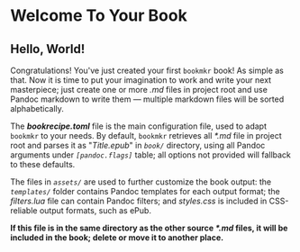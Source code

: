 # Welcome To Your Book

## Hello, World!

Congratulations! You've just created your first `bookmkr` book! As simple as that.
Now it is time to put your imagination to work and write your next masterpiece;
just create one or more _.md_ files in project root and use Pandoc markdown to
write them — multiple markdown files will be sorted alphabetically.

The _**bookrecipe.toml**_ file is the main configuration file, used to adapt `bookmkr`
to your needs. By default, `bookmkr` retrieves all _\*.md_ file in project root
and parses it as "_Title.epub_" in _`book/`_ directory, using
all Pandoc arguments under _`[pandoc.flags]`_ table; all options not provided
will fallback to these defaults.

The files in _`assets/`_ are used to further customize the book output: the
_`templates/`_ folder contains Pandoc templates for each output format; the
_filters.lua_ file can contain Pandoc filters; and _styles.css_ is included in
CSS-reliable output formats, such as ePub.

**If this file is in the same directory as the other source _\*.md_ files, it
will be included in the book; delete or move it to another place.**